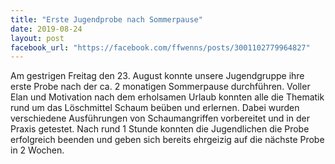 ```yaml
---
title: "Erste Jugendprobe nach Sommerpause"
date: 2019-08-24
layout: post
facebook_url: "https://facebook.com/ffwenns/posts/3001102779964827"
---
```


Am gestrigen Freitag den 23. August konnte unsere Jugendgruppe ihre erste Probe nach der ca. 2 monatigen Sommerpause durchführen.
Voller Elan und Motivation nach dem erholsamen Urlaub konnten alle die Thematik rund um das Löschmittel Schaum beüben und erlernen. Dabei wurden verschiedene Ausführungen von Schaumangriffen vorbereitet und in der Praxis getestet.
Nach rund 1 Stunde konnten die Jugendlichen die Probe erfolgreich beenden und geben sich bereits ehrgeizig auf die nächste Probe in 2 Wochen.